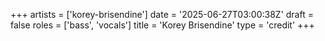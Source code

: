 +++
artists = ['korey-brisendine']
date = '2025-06-27T03:00:38Z'
draft = false
roles = ['bass', 'vocals']
title = 'Korey Brisendine'
type = 'credit'
+++

